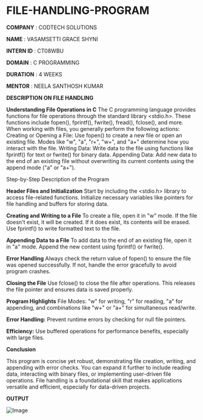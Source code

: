  # FILE-HANDLING-PROGRAM

 **COMPANY** : CODTECH SOLUTIONS

 **NAME** : VASAMSETTI GRACE SHYNI

 **INTERN ID**  : CT08WBU

 **DOMAIN** : C PROGRAMMING

 **DURATION** : 4 WEEKS 

 **MENTOR** : NEELA SANTHOSH KUMAR

 **DESCRIPTION ON FILE HANDLING**

**Understanding File Operations in C**
The C programming language provides functions for file operations through the standard library <stdio.h>. These functions include fopen(), fprintf(), fwrite(), fread(), fclose(), and more. When working with files, you generally perform the following actions:
Creating or Opening a File: Use fopen() to create a new file or open an existing file. Modes like "w", "a", "r+", "w+", and "a+" determine how you interact with the file.
Writing Data: Write data to the file using functions like fprintf() for text or fwrite() for binary data.
Appending Data: Add new data to the end of an existing file without overwriting its current contents using the append mode ("a" or "a+").

Step-by-Step Description of the Program

**Header Files and Initialization**
Start by including the <stdio.h> library to access file-related functions. Initialize necessary variables like pointers for file handling and buffers for storing data.

**Creating and Writing to a File** 
To create a file, open it in "w" mode. If the file doesn't exist, it will be created. If it does exist, its contents will be erased. Use fprintf() to write formatted text to the file.

**Appending Data to a File** 
To add data to the end of an existing file, open it in "a" mode. Append the new content using fprintf() or fwrite().

**Error Handling**
Always check the return value of fopen() to ensure the file was opened successfully. If not, handle the error gracefully to avoid program crashes.

**Closing the File**
Use fclose() to close the file after operations. This releases the file pointer and ensures data is saved properly.

**Program Highlights**
File Modes: "w" for writing, "r" for reading, "a" for appending, and combinations like "w+" or "a+" for simultaneous read/write.

**Error Handling:** Prevent runtime errors by checking for null file pointers.

**Efficiency:** Use buffered operations for performance benefits, especially with large files.

**Conclusion**

This program is concise yet robust, demonstrating file creation, writing, and appending with error checks. You can expand it further to include reading data, interacting with binary files, or implementing user-driven file operations. File handling is a foundational skill that makes applications versatile and efficient, especially for data-driven projects.

**OUTPUT**

 ![Image](https://github.com/user-attachments/assets/28b29900-3288-4418-a02a-614078b2fc92)


